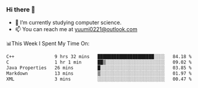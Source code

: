 ### Hi there 👋

- 📕 I’m currently studying computer science.
- 📫 You can reach me at yuumi0221@outlook.com


📊This Week I Spent My Time On:
<!--START_SECTION:waka-->

```txt
C++               9 hrs 32 mins   █████████████████████░░░░   84.18 %
C                 1 hr 1 min      ██▒░░░░░░░░░░░░░░░░░░░░░░   09.02 %
Java Properties   26 mins         █░░░░░░░░░░░░░░░░░░░░░░░░   03.85 %
Markdown          13 mins         ▒░░░░░░░░░░░░░░░░░░░░░░░░   01.97 %
XML               3 mins          ░░░░░░░░░░░░░░░░░░░░░░░░░   00.47 %
```

<!--END_SECTION:waka-->

<!--
**Yuumi0221/Yuumi0221** is a ✨ _special_ ✨ repository because its `README.md` (this file) appears on your GitHub profile.

Here are some ideas to get you started:

- 🔭 I’m currently working on ...
- 🌱 I’m currently learning ...
- 👯 I’m looking to collaborate on ...
- 🤔 I’m looking for help with ...
- 💬 Ask me about ...
- 📫 How to reach me: ...
- 😄 Pronouns: ...
- ⚡ Fun fact: ...
-->
